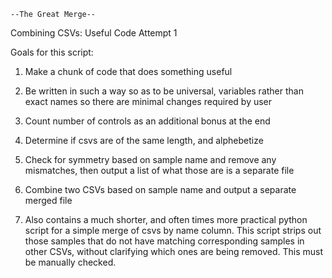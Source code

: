     --The Great Merge--

Combining CSVs: Useful Code Attempt 1

Goals for this script:

1. Make a chunk of code that does something useful

2. Be written in such a way so as to be universal, variables rather than exact names so there are minimal changes required by user

3. Count number of controls as an additional bonus at the end

4. Determine if csvs are of the same length, and alphebetize

5. Check for symmetry based on sample name and remove any mismatches, then output a list of what those are is a separate file

6. Combine two CSVs based on sample name and output a separate merged file

7. Also contains a much shorter, and often times more practical python script for a simple merge of csvs by name column. This script strips out those samples that do not have matching corresponding samples in other CSVs, without clarifying which ones are being removed. This must be manually checked.